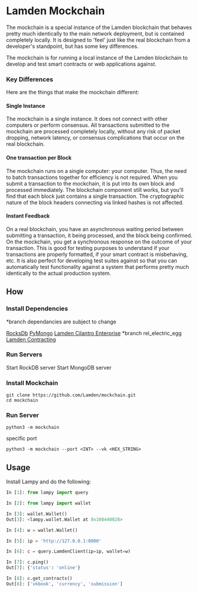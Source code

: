 # Lamden Mockchain

The mockchain is a special instance of the Lamden blockchain that behaves pretty much identically to the main network deployment, but is contained completely locally. It is designed to 'feel' just like the real blockchain from a developer's standpoint, but has some key differences.

The mockchain is for running a local instance of the Lamden blockchain to develop and test smart contracts or web applications against.

### Key Differences

Here are the things that make the mockchain different:

#### Single Instance
The mockchain is a single instance. It does not connect with other computers or perform consensus. All transactions submitted to the mockchain are processed completely locally, without any risk of packet dropping, network latency, or consensus complications that occur on the real blockchain.

#### One transaction per Block
The mockchain runs on a single computer: your computer. Thus, the need to batch transactions together for efficiency is not required. When you submit a transaction to the mockchain, it is put into its own block and processed immediately. The blockchain component still works, but you'll find that each block just contains a single transaction. The cryptographic nature of the block headers connecting via linked hashes is not affected.

#### Instant Feedback
On a real blockchain, you have an asynchronous waiting period between submitting a transaction, it being processed, and the block being confirmed. On the mockchain, you get a synchronous response on the outcome of your transaction. This is good for testing purposes to understand if your transactions are properly formatted, if your smart contract is misbehaving, etc. It is also perfect for developing test suites against so that you can automatically test functionality against a system that performs pretty much identically to the actual production system.

## How

### Install Dependencies
*branch dependancies are subject to change

[RocksDb](https://github.com/facebook/rocksdb)
[PyMongo](https://github.com/mongodb/mongo-python-driver)
[Lamden Cilantro Enterprise](https://github.com/Lamden/cilantro-enterprise) *branch rel_electric_egg
[Lamden Contracting](https://github.com/Lamden/contracting)

### Run Servers
Start RockDB server
Start MongoDB server

### Install Mockchain
```
git clone https://github.com/Lamden/mockchain.git
cd mockchain
```

### Run Server
```
python3 -m mockchain
```
specific port
```
python3 -m mockchain --port <INT> --vk <HEX_STRING>
```

## Usage

Install Lampy and do the following:

```python
In [1]: from lampy import query

In [2]: from lampy import wallet

In [3]: wallet.Wallet()
Out[3]: <lampy.wallet.Wallet at 0x108440828>

In [4]: w = wallet.Wallet()

In [5]: ip = 'http://127.0.0.1:8000'

In [6]: c = query.LamdenClient(ip=ip, wallet=w)

In [7]: c.ping()
Out[7]: {'status': 'online'}

In [8]: c.get_contracts()
Out[8]: ['vkbook', 'currency', 'submission']

```